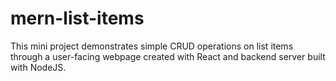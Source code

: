 # mern-list-items
This mini project demonstrates simple CRUD operations on list items through a user-facing webpage created with React and backend server built with NodeJS.
